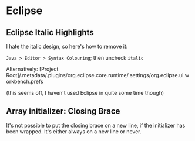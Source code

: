# Eclipse

## Eclipse Italic Highlights

I hate the italic design, so here's how to remove it:

`Java > Editor > Syntax Colouring`; then uncheck `italic`

Alternatively:
\[Project Root\]/.metadata/.plugins/org.eclipse.core.runtime/.settings/org.eclipse.ui.workbench.prefs

(this seems off, I haven't used Eclipse in quite some time though)

## Array initializer: Closing Brace

It's not possible to put the closing brace on a new line, if the initializer has been wrapped. It's either always on a new line or never.
